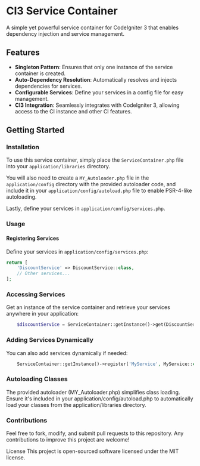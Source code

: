 # CI3 Service Container

A simple yet powerful service container for CodeIgniter 3 that enables dependency injection and service management.

## Features

- **Singleton Pattern**: Ensures that only one instance of the service container is created.
- **Auto-Dependency Resolution**: Automatically resolves and injects dependencies for services.
- **Configurable Services**: Define your services in a config file for easy management.
- **CI3 Integration**: Seamlessly integrates with CodeIgniter 3, allowing access to the CI instance and other CI features.

## Getting Started

### Installation

To use this service container, simply place the `ServiceContainer.php` file into your `application/libraries` directory.

You will also need to create a `MY_Autoloader.php` file in the `application/config` directory with the provided autoloader code, and include it in your `application/config/autoload.php` file to enable PSR-4-like autoloading.

Lastly, define your services in `application/config/services.php`.

### Usage

#### Registering Services

Define your services in `application/config/services.php`:

```php
return [
    'DiscountService' => DiscountService::class,
    // Other services...
];
```
### Accessing Services

Get an instance of the service container and retrieve your services anywhere in your application:

```php  
    $discountService = ServiceContainer::getInstance()->get(DiscountService::class);
```


### Adding Services Dynamically
You can also add services dynamically if needed:
```php  
    ServiceContainer::getInstance()->register('MyService', MyService::class);
```

### Autoloading Classes
The provided autoloader (MY_Autoloader.php) simplifies class loading. Ensure it's included in your application/config/autoload.php to automatically load your classes from the application/libraries directory.

### Contributions
Feel free to fork, modify, and submit pull requests to this repository. Any contributions to improve this project are welcome!

License
This project is open-sourced software licensed under the MIT license.


